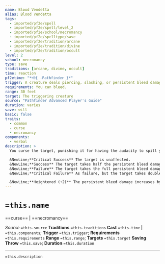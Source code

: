 ```yaml
---
name: Blood Vendetta
alias: Blood Vendetta
tags:
  - imported/pf2e/spell
  - imported/pf2e/spell/level_2
  - imported/pf2e/school/necromancy
  - imported/pf2e/spelltype/save
  - imported/pf2e/tradition/arcane
  - imported/pf2e/tradition/divine
  - imported/pf2e/tradition/occult
level: 2
school: necromancy
type: save
traditions: [arcane, divine, occult]
time: reaction
pf2etime: "*⬲{ .Pathfinder }*"
trigger: A creature deals piercing, slashing, or persistent bleed damage to you
requirements: You can bleed.
range: 30 feet
target: The triggering creature
source: "Pathfinder Advanced Player's Guide"
duration: varies
save: will
basic: false
traits:
  - common
  - curse
  - necromancy
components:
  - verbal
description: >
  You curse the target, punishing it for having the audacity to spill your blood. The target takes 2d6 persistent Bleed damage and must attempt a Will save.

  &NewLine;**Critical Success** The target is unaffected.
  &NewLine;**Success** The target takes half the persistent bleed damage.
  &NewLine;**Failure** The target takes the full persistent bleed damage. Until the bleeding stops, the target has weakness 1 to piercing and slashing damage.
  &NewLine;**Critical Failure** As failure, but the target takes double the persistent bleed damage.

  &NewLine;**Heightened (+2)** The persistent bleed damage increases by 2d6 persistent Bleed damage.
---
```

# `=this.name`
==curse== | ==necromancy==

*Source* `=this.source`
**Traditions** `=this.traditions`
**Cast** `=this.time` | `=this.components`; **Trigger** `=this.trigger`; **Requirements** `=this.requirements`
**Range** `=this.range`; **Targets** `=this.target`
**Saving Throw** `=this.save`; **Duration** `=this.duration`

***
`=this.description`